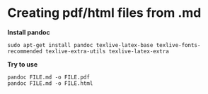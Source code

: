 # Creating pdf/html files from .md

**Install pandoc**

```
sudo apt-get install pandoc texlive-latex-base texlive-fonts-recommended texlive-extra-utils texlive-latex-extra

```

**Try to use**

```
pandoc FILE.md -o FILE.pdf
pandoc FILE.md -o FILE.html
```


